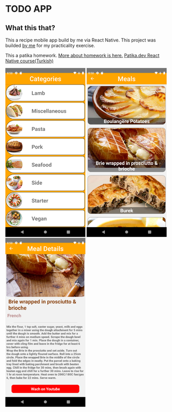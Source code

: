 # TODO APP
## What this that?
This a recipe mobile app build by me via React Native. 
This project was builded [by me](https://github.com/ismail-sk/patikaLearning/tree/main/ReactNative/Homeworks/patikaTarifka) for my practicality exercise.

This a patika homework. [More about homework is here.](https://codepen.io/dmitrysharabin/pen/MWgQNYZ)
[Patika.dev React Native course(Turkish)](https://app.patika.dev/courses/react)

<img src="./Readme/example.png" width="250">
<img src="./Readme/example1.png" width="250">
<img src="./Readme/example2.png" width="250">
